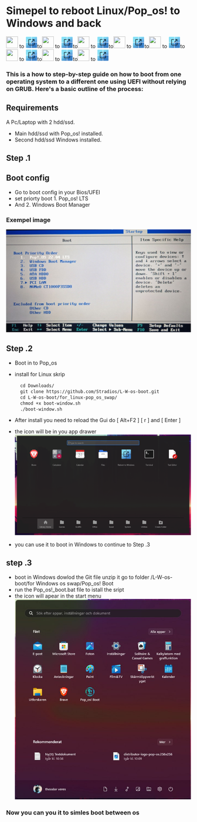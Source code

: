 # Simepel to reboot Linux/Pop_os! to Windows and back

<img src="https://raw.githubusercontent.com/Stradios/L-W-os-boot/main/for%20Windows%20os%20swap/Pop_os!%20Boot/distributor-logo-pop-os32x32.ico" width="32" height="32"> to <img src="https://raw.githubusercontent.com/Stradios/L-W-os-boot/6cffc721944e61c179f8530cbe6411c25cda985a/for_linux-pop_os_swap/reboot-windows.svg" width="32" height="32">to<img src="https://raw.githubusercontent.com/Stradios/L-W-os-boot/main/for%20Windows%20os%20swap/Pop_os!%20Boot/distributor-logo-pop-os32x32.ico" width="32" height="32"> to <img src="https://raw.githubusercontent.com/Stradios/L-W-os-boot/6cffc721944e61c179f8530cbe6411c25cda985a/for_linux-pop_os_swap/reboot-windows.svg" width="32" height="32">to<img src="https://raw.githubusercontent.com/Stradios/L-W-os-boot/main/for%20Windows%20os%20swap/Pop_os!%20Boot/distributor-logo-pop-os32x32.ico" width="32" height="32"> to <img src="https://raw.githubusercontent.com/Stradios/L-W-os-boot/6cffc721944e61c179f8530cbe6411c25cda985a/for_linux-pop_os_swap/reboot-windows.svg" width="32" height="32">to<img src="https://raw.githubusercontent.com/Stradios/L-W-os-boot/main/for%20Windows%20os%20swap/Pop_os!%20Boot/distributor-logo-pop-os32x32.ico" width="32" height="32"> to <img src="https://raw.githubusercontent.com/Stradios/L-W-os-boot/6cffc721944e61c179f8530cbe6411c25cda985a/for_linux-pop_os_swap/reboot-windows.svg" width="32" height="32">to<img src="https://raw.githubusercontent.com/Stradios/L-W-os-boot/main/for%20Windows%20os%20swap/Pop_os!%20Boot/distributor-logo-pop-os32x32.ico" width="32" height="32"> to <img src="https://raw.githubusercontent.com/Stradios/L-W-os-boot/6cffc721944e61c179f8530cbe6411c25cda985a/for_linux-pop_os_swap/reboot-windows.svg" width="32" height="32">to<img src="https://raw.githubusercontent.com/Stradios/L-W-os-boot/main/for%20Windows%20os%20swap/Pop_os!%20Boot/distributor-logo-pop-os32x32.ico" width="32" height="32"> to <img src="https://raw.githubusercontent.com/Stradios/L-W-os-boot/6cffc721944e61c179f8530cbe6411c25cda985a/for_linux-pop_os_swap/reboot-windows.svg" width="32" height="32">to<img src="https://raw.githubusercontent.com/Stradios/L-W-os-boot/main/for%20Windows%20os%20swap/Pop_os!%20Boot/distributor-logo-pop-os32x32.ico" width="32" height="32"> to <img src="https://raw.githubusercontent.com/Stradios/L-W-os-boot/6cffc721944e61c179f8530cbe6411c25cda985a/for_linux-pop_os_swap/reboot-windows.svg" width="32" height="32">to<img src="https://raw.githubusercontent.com/Stradios/L-W-os-boot/main/for%20Windows%20os%20swap/Pop_os!%20Boot/distributor-logo-pop-os32x32.ico" width="32" height="32"> to <img src="https://raw.githubusercontent.com/Stradios/L-W-os-boot/6cffc721944e61c179f8530cbe6411c25cda985a/for_linux-pop_os_swap/reboot-windows.svg" width="32" height="32">

### This is a how to step-by-step guide on how to boot from one operating system to a different one using UEFI without relying on GRUB. Here's a basic outline of the process:
## Requirements
A Pc/Laptop with 2 hdd/ssd.
* Main hdd/ssd with Pop_os! installed.
* Second hdd/ssd Windows installed.

## Step .1
## Boot config
* Go to boot config in your Bios/UFEI 
* set priorty boot 1. Pop_os! LTS 
* And 2. Windows Boot Manager 


### Exempel image
![Alt text](images/photo_2023-09-06_10-51-00.jpg)

## Step .2 
* Boot in to Pop_os 
* install for Linux skrip 

        cd Downloads/
        git clone https://github.com/Stradios/L-W-os-boot.git
        cd L-W-os-boot/for_linux-pop_os_swap/
        chmod +x boot-window.sh
        ./boot-window.sh
* After install you need to reload the Gui do [ Alt+F2 ] [ r ] and [ Enter
]
* the icon will be in you app drawer
![Alt text](<images/Screenshot from 2023-09-06 11-12-33.png>)
* you can use it to boot in Windows to continue to Step .3 


## step .3 
* boot in Windows 
 dowlod the Git file unzip it go to folder /L-W-os-boot/for Windows os swap/Pop_os! Boot
 * run the Pop_os!_boot.bat file to istall the sript 
 * the icon will apear in the start menu 
 ![Alt text](<images/win menu.jpg>)

 ### Now you can you it to simles boot between os 